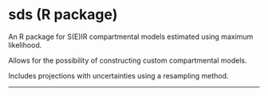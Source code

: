 # sds (R package)

An R package for S(E)IR compartmental models estimated using maximum likelihood. 

Allows for the possibility of constructing custom compartmental models.

Includes projections with uncertainties using a resampling method.

---
